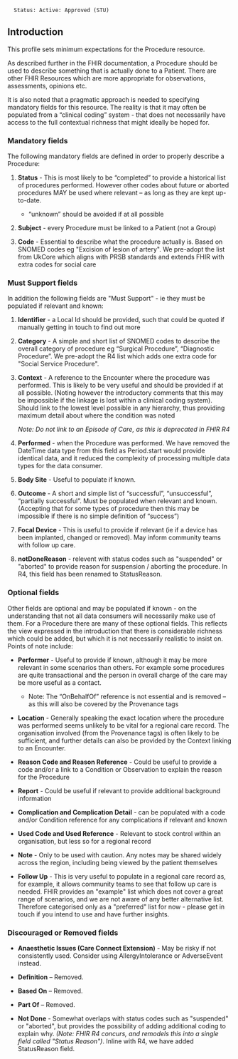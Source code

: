       Status: Active: Approved (STU)

## **Introduction**
This profile sets minimum expectations for the Procedure resource.

As described further in the FHIR documentation, a Procedure should be used to describe something that is actually done to a Patient. There are other FHIR Resources which are more appropriate for observations, assessments, opinions etc.

It is also noted that a pragmatic approach is needed to specifying mandatory fields for this resource. The reality is that it may often be populated from a “clinical coding” system - that does not necessarily have access to the full contextual richness that might ideally be hoped for.



### **Mandatory fields**
The following mandatory fields are defined in order to properly describe a Procedure:

1. **Status** - This is most likely to be “completed” to provide a historical list of procedures performed. However other codes about future or aborted procedures MAY be used where relevant – as long as they are kept up-to-date.
   - “unknown” should be avoided if at all possible

2. **Subject** - every Procedure must be linked to a Patient (not a Group)

3. **Code** - Essential to describe what the procedure actually is. Based on SNOMED codes eg "Excision of lesion of artery". We pre-adopt the list from UkCore which aligns with PRSB standards and extends FHIR with extra codes for social care


### **Must Support fields**
In addition the following fields are "Must Support" - ie they must be populated if relevant and known:

1. **Identifier** - a Local Id should be provided, such that could be quoted if manually getting in touch to find out more

2. **Category** - A simple and short list of SNOMED codes to describe the overall category of procedure eg “Surgical Procedure”, “Diagnostic Procedure”. We pre-adopt the R4 list which adds one extra code for "Social Service Procedure".

3. **Context** - A reference to the Encounter where the procedure was performed. This is likely to be very useful and should be provided if at all possible. (Noting however the introductory comments that this may be impossible if the linkage is lost within a clinical coding system). Should link to the lowest level possible in any hierarchy, thus providing maximum detail about where the condition was noted

   *Note: Do not link to an Episode of Care, as this is deprecated in FHIR R4*

4. **Performed** - when the Procedure was performed. We have removed the DateTime data type from this field as Period.start would provide identical data, and it reduced the complexity of processing multiple data types for the data consumer.

5. **Body Site** - Useful to populate if known.

6. **Outcome** - A short and simple list of “successful”, “unsuccessful”, “partially successful”. Must be populated when relevant and known. (Accepting that for some types of procedure then this may be impossible if there is no simple definition of “success”)

7. **Focal Device** - This is useful to provide if relevant (ie if a device has been implanted, changed or removed). May inform community teams with follow up care.

8. **notDoneReason** - relevent with status codes such as "suspended" or "aborted" to provide reason for suspension / aborting the procedure. In R4, this field has been renamed to StatusReason.


### **Optional fields**
Other fields are optional and may be populated if known - on the understanding that not all data consumers will necessarily make use of them. For a Procedure there are many of these optional fields. This reflects the view expressed in the introduction that there is considerable richness which could be added, but which it is not necessarily realistic to insist on. Points of note include:

  - **Performer** - Useful to provide if known, although it may be more relevant in some scenarios than others. For example some procedures are quite transactional and the person in overall charge of the care may be more useful as a contact.
      - Note: The “OnBehalfOf” reference is not essential and is removed – as this will also be covered by the Provenance tags

  - **Location** - Generally speaking the exact location where the procedure was performed seems unlikely to be vital for a regional care record. The organisation involved (from the Provenance tags) is often likely to be sufficient, and further details can also be provided by the Context linking to an Encounter.

  - **Reason Code and Reason Reference** - Could be useful to provide a code and/or a link to a Condition or Observation to explain the reason for the Procedure  

  - **Report** - Could be useful if relevant to provide additional background information

  - **Complication and Complication Detail** - can be populated with a code and/or Condition reference for any complications if relevant and known

  - **Used Code and Used Reference** - Relevant to stock control within an organisation, but less so for a regional record

 - **Note** - Only to be used with caution. Any notes may be shared widely across the region, including being viewed by the patient themselves

 - **Follow Up** - This is very useful to populate in a regional care record as, for example, it allows community teams to see that follow up care is needed. FHIR provides an "example" list which does not cover a great range of scenarios, and we are not aware of any better alternative list. Therefore categorised only as a "preferred" list for now - please get in touch if you intend to use and have further insights.




### **Discouraged or Removed fields**
 - **Anaesthetic Issues (Care Connect Extension)** - May be risky if not consistently used. Consider using AllergyIntolerance or AdverseEvent instead.
 
 - **Definition** – Removed.

 - **Based On** – Removed.

 - **Part Of** – Removed.

 - **Not Done** - Somewhat overlaps with status codes such as "suspended" or "aborted", but provides the possibility of adding additional coding to explain why. *(Note: FHIR R4 concurs, and remodels this into a single field called "Status Reason")*. Inline with R4, we have added StatusReason field.

